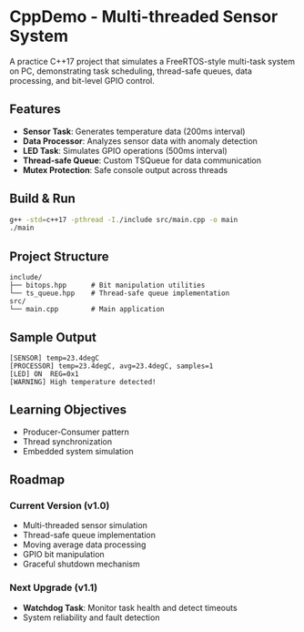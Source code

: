 # CppDemo - Multi-threaded Sensor System

A practice C++17 project that simulates a FreeRTOS-style multi-task system on PC, demonstrating task scheduling, thread-safe queues, data processing, and bit-level GPIO control.

## Features

- **Sensor Task**: Generates temperature data (200ms interval)
- **Data Processor**: Analyzes sensor data with anomaly detection  
- **LED Task**: Simulates GPIO operations (500ms interval)
- **Thread-safe Queue**: Custom TSQueue for data communication
- **Mutex Protection**: Safe console output across threads

## Build & Run

```bash
g++ -std=c++17 -pthread -I./include src/main.cpp -o main
./main
```

## Project Structure

```
include/
├── bitops.hpp      # Bit manipulation utilities
└── ts_queue.hpp    # Thread-safe queue implementation
src/
└── main.cpp        # Main application
```

## Sample Output

```
[SENSOR] temp=23.4degC
[PROCESSOR] temp=23.4degC, avg=23.4degC, samples=1
[LED] ON  REG=0x1
[WARNING] High temperature detected!
```

## Learning Objectives
- Producer-Consumer pattern
- Thread synchronization
- Embedded system simulation

## Roadmap

### Current Version (v1.0)
- Multi-threaded sensor simulation
- Thread-safe queue implementation
- Moving average data processing
- GPIO bit manipulation
- Graceful shutdown mechanism

### Next Upgrade (v1.1)
-  **Watchdog Task**: Monitor task health and detect timeouts
-   System reliability and fault detection

